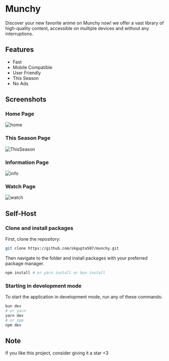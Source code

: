 # Munchy

Discover your new favorite anime on Munchy now! we offer a vast library of high-quality content, accessible on multiple devices and without any interruptions.

## Features

- Fast
- Mobile Compatible
- User Friendly
- This Season
- No Ads

## Screenshots

### Home Page

![home](https://media.discordapp.net/attachments/1136971472515108895/1236626770048847922/image.png?ex=6638b1ed&is=6637606d&hm=c51e38b74db0ec5389138806dcbca35a7295bbb27d90b526f848f2d8b231aed9&=&format=webp&quality=lossless&width=1251&height=671)

### This Season Page

![ThisSeason](https://media.discordapp.net/attachments/1136971472515108895/1236627278142771321/image.png?ex=6638b266&is=663760e6&hm=a9837e953d3bc7e4e8e074e55a6aecfe2cfb5cb1bdabb6cf805ca4447056b95d&=&format=webp&quality=lossless&width=1248&height=671)

### Information Page

![info](https://media.discordapp.net/attachments/1136971472515108895/1236628149110837298/image.png?ex=6638b336&is=663761b6&hm=f2558b06c62e34c1c5d6768329379b7590f96f22e42b8f5f12e28da31402a8a9&=&format=webp&quality=lossless&width=1251&height=671)

### Watch Page

![watch](https://media.discordapp.net/attachments/1136971472515108895/1236628848033136650/image.png?ex=6638b3dc&is=6637625c&hm=da806cc7a3d791193be848177fac91fc6ee4b76ab17fb1634b4ac7fcf549cfd2&=&format=webp&quality=lossless&width=1251&height=671)

## Self-Host

### Clone and install packages

First, clone the repository:

```sh
git clone https://github.com/skgupta507/munchy.git
```

Then navigate to the folder and install packages with your preferred package manager.

```sh
npm install # or yarn install or bun install
```

### Starting in development mode

To start the application in development mode, run any of these commands:

```sh
bun dev
# or yarn
yarn dev
# or npm
npm dev
```

## Note

If you like this project, consider giving it a star <3

